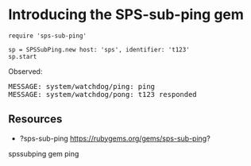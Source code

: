 # Introducing the SPS-sub-ping gem

    require 'sps-sub-ping'

    sp = SPSSubPing.new host: 'sps', identifier: 't123'
    sp.start

Observed:

<pre>
MESSAGE: system/watchdog/ping: ping
MESSAGE: system/watchdog/pong: t123 responded
</pre>

## Resources

* ?sps-sub-ping https://rubygems.org/gems/sps-sub-ping?

spssubping gem ping
